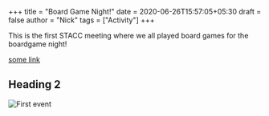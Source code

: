 +++
title = "Board Game Night!"
date = 2020-06-26T15:57:05+05:30
draft = false
author = "Nick"
tags = ["Activity"]
+++

This is the first STACC meeting where we all played board games for the boardgame night!

[some link](http://example.com)

## Heading 2

![First event](/images/image0.jpg)

